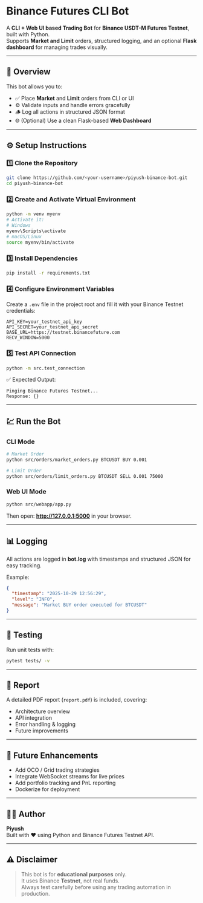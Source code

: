 # Binance Futures CLI Bot

A **CLI + Web UI based Trading Bot** for **Binance USDT-M Futures Testnet**, built with Python.  
Supports **Market and Limit** orders, structured logging, and an optional **Flask dashboard** for managing trades visually.

---

## 🧠 Overview

This bot allows you to:

- ✅ Place **Market** and **Limit** orders from CLI or UI
- ⚙️ Validate inputs and handle errors gracefully
- 🪵 Log all actions in structured JSON format
- 🌐 (Optional) Use a clean Flask-based **Web Dashboard**

---

## ⚙️ Setup Instructions

### 1️⃣ Clone the Repository

```bash
git clone https://github.com/<your-username>/piyush-binance-bot.git
cd piyush-binance-bot
```

### 2️⃣ Create and Activate Virtual Environment

```bash
python -m venv myenv
# Activate it:
# Windows
myenv\Scripts\activate
# macOS/Linux
source myenv/bin/activate
```

### 3️⃣ Install Dependencies

```bash
pip install -r requirements.txt
```

### 4️⃣ Configure Environment Variables

Create a `.env` file in the project root and fill it with your Binance Testnet credentials:

```env
API_KEY=your_testnet_api_key
API_SECRET=your_testnet_api_secret
BASE_URL=https://testnet.binancefuture.com
RECV_WINDOW=5000
```

### 5️⃣ Test API Connection

```bash
python -m src.test_connection
```

✅ Expected Output:

```
Pinging Binance Futures Testnet...
Response: {}
```

---

## 💹 Run the Bot

### CLI Mode

```bash
# Market Order
python src/orders/market_orders.py BTCUSDT BUY 0.001

# Limit Order
python src/orders/limit_orders.py BTCUSDT SELL 0.001 75000
```

### Web UI Mode

```bash
python src/webapp/app.py
```

Then open: **http://127.0.0.1:5000** in your browser.

---

## 📊 Logging

All actions are logged in **bot.log** with timestamps and structured JSON for easy tracking.

Example:

```json
{
  "timestamp": "2025-10-29 12:56:29",
  "level": "INFO",
  "message": "Market BUY order executed for BTCUSDT"
}
```

---

## 🧪 Testing

Run unit tests with:

```bash
pytest tests/ -v
```

---

## 📘 Report

A detailed PDF report (`report.pdf`) is included, covering:

- Architecture overview
- API integration
- Error handling & logging
- Future improvements

---

## 🧠 Future Enhancements

- Add OCO / Grid trading strategies
- Integrate WebSocket streams for live prices
- Add portfolio tracking and PnL reporting
- Dockerize for deployment

---

## 🧑‍💻 Author

**Piyush**  
Built with ❤️ using Python and Binance Futures Testnet API.

---

## ⚠️ Disclaimer

> This bot is for **educational purposes** only.  
> It uses Binance **Testnet**, not real funds.  
> Always test carefully before using any trading automation in production.
